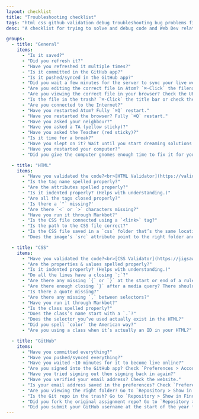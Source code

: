 ```yaml
---
layout: checklist
title: "Troubleshooting checklist"
tags: "html css github validation debug troubleshooting bug problems fix help checklist"
desc: "A checklist for trying to solve and debug code and Web Dev related problems."

groups:
  - title: "General"
    items:
      - "Is it saved?"
      - "Did you refresh it?"
      - "Have you refreshed it multiple times?"
      - "Is it committed in the GitHub app?"
      - "Is it pushed/synced in the GitHub app?"
      - "Did you wait a few minutes for the server to sync your live website?"
      - "Are you editing the correct file in Atom? `⌘-Click` the filename in the window’s title bar."
      - "Are you viewing the correct file in your browser? Check the URL folders against the folder structure on your computer."
      - "Is the file in the trash? `⌘-Click` the title bar or check the URL."
      - "Are you connected to the Internet?"
      - "Have you restarted Atom? Fully `⌘Q` restart."
      - "Have you restarted the browser? Fully `⌘Q` restart."
      - "Have you asked your neighbour?"
      - "Have you asked a TA (yellow sticky)?"
      - "Have you asked the Teacher (red sticky)?"
      - "Is it time for a break?"
      - "Have you slept on it? Wait until you start dreaming solutions."
      - "Have you restarted your computer?"
      - "Did you give the computer gnomes enough time to fix it for you?"

  - title: "HTML"
    items:
      - "Have you validated the code?<br>[HTML Validator](https://validator.w3.org/) or Markbot"
      - "Is the tag name spelled properly?"
      - "Are the attributes spelled properly?"
      - "Is it indented properly? (Helps with understanding.)"
      - "Are all the tags closed properly?"
      - 'Is there a `"` missing?'
      - "Are there `<` or `>` characters missing?"
      - "Have you run it through Markbot?"
      - "Is the CSS file connected using a `<link>` tag?"
      - "Is the path to the CSS file correct?"
      - "Is the CSS file saved in a `css` folder that’s the same location as your `index.html`?"
      - "Does the image’s `src` attribute point to the right folder and file?"

  - title: "CSS"
    items:
      - "Have you validated the code?<br>[CSS Validator](https://jigsaw.w3.org/css-validator/) or Markbot"
      - "Are the properties & values spelled properly?"
      - "Is it indented properly? (Helps with understanding.)"
      - "Do all the lines have a closing `;`?"
      - "Are there any missing `{` or `}` at the start or end of a ruleset?"
      - "Are there enough closing `}` after a media query? There should be 2."
      - "Is there a quote missing?"
      - "Are there any missing `,` between selectors?"
      - "Have you run it through Markbot?"
      - "Is the class spelled properly?"
      - "Does the class’s name start with a `.`?"
      - "Does the selector you’ve used actually exist in the HTML?"
      - "Did you spell `color` the American way?"
      - "Are you using a class when it’s actually an ID in your HTML?"

  - title: "GitHub"
    items:
      - "Have you committed everything?"
      - "Have you pushed/synced everything?"
      - "Have you waited ~10 minutes for it to become live online?"
      - "Are you signed into the GitHub app? Check `Preferences > Accounts`"
      - "Have you tried signing out then signing back in again?"
      - "Have you verified your email address? Check the website."
      - "Is your email address saved in the preferences? Check `Preferences > Git`"
      - "Are you viewing the right folder? Go to `Repository > Show in Finder`"
      - "Is the Git repo in the trash? Go to `Repository > Show in Finder`"
      - "Did you fork the original assignment repo? Go to `Repository > Repository Settings…`; is the Algonquin Web Dev username (acgd-webdev-*) in the “Remote” URL?"
      - "Did you submit your GitHub username at the start of the year for the grade submission to work? Ask [Thomas](mailto:thomas@learntheweb.courses) for confirmation."
---
```

